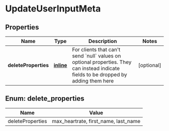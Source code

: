 
# UpdateUserInputMeta

## Properties
Name | Type | Description | Notes
------------ | ------------- | ------------- | -------------
**deleteProperties** | [**inline**](#kotlin.collections.List&lt;DeletePropertiesEnum&gt;) | For clients that can&#39;t send &#x60;null&#x60; values on optional properties. They can instead indicate fields to be dropped by adding them here |  [optional]


<a name="kotlin.collections.List<DeletePropertiesEnum>"></a>
## Enum: delete_properties
Name | Value
---- | -----
deleteProperties | max_heartrate, first_name, last_name



